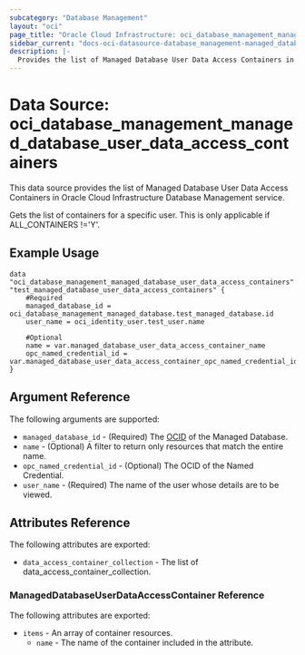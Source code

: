 ```yaml
---
subcategory: "Database Management"
layout: "oci"
page_title: "Oracle Cloud Infrastructure: oci_database_management_managed_database_user_data_access_containers"
sidebar_current: "docs-oci-datasource-database_management-managed_database_user_data_access_containers"
description: |-
  Provides the list of Managed Database User Data Access Containers in Oracle Cloud Infrastructure Database Management service
---
```


# Data Source: oci_database_management_managed_database_user_data_access_containers
This data source provides the list of Managed Database User Data Access Containers in Oracle Cloud Infrastructure Database Management service.

Gets the list of containers for a specific user. This is only applicable if ALL_CONTAINERS !='Y'.

## Example Usage

```hcl
data "oci_database_management_managed_database_user_data_access_containers" "test_managed_database_user_data_access_containers" {
	#Required
	managed_database_id = oci_database_management_managed_database.test_managed_database.id
	user_name = oci_identity_user.test_user.name

	#Optional
	name = var.managed_database_user_data_access_container_name
	opc_named_credential_id = var.managed_database_user_data_access_container_opc_named_credential_id
}
```

## Argument Reference

The following arguments are supported:

* `managed_database_id` - (Required) The [OCID](https://docs.cloud.oracle.com/iaas/Content/General/Concepts/identifiers.htm) of the Managed Database.
* `name` - (Optional) A filter to return only resources that match the entire name.
* `opc_named_credential_id` - (Optional) The OCID of the Named Credential.
* `user_name` - (Required) The name of the user whose details are to be viewed.


## Attributes Reference

The following attributes are exported:

* `data_access_container_collection` - The list of data_access_container_collection.

### ManagedDatabaseUserDataAccessContainer Reference

The following attributes are exported:

* `items` - An array of container resources.
	* `name` - The name of the container included in the attribute.

